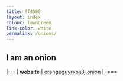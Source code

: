 ```yaml
---
title: ff4500
layout: index
colour: lawngreen
link-color: white
permalink: /onions/
---
```


## I am an onion

|---
| __website__  |  [orangeguyrxpij3j.onion](http://orangeguyrxpij3j.onion) |
|===


